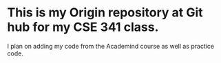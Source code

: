 # This is my Origin repository at Git hub for my CSE 341 class.
I plan on adding my code from the Academind course as well as practice code.